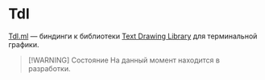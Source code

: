 # Tdl

[Tdl.ml] &mdash; биндинги к библиотеки [Text Drawing Library](https://github.com/celtrecium/tdl) 
для терминальной графики.

> [!WARNING] Состояние
> На данный момент находится в разработки.

[Tdl.ml]: https://github.com/dx3mod/tdl.ml